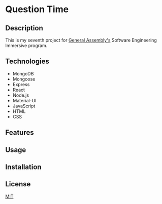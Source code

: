 # Question Time

<!-- A JSON API of trivia questions for a [pub quiz](https://chambers.co.uk/search/?query=pub+quiz&title=21st, "Chambers definition of pub quiz") game.[1] This version has one category: history. This is the route: `/history`.

Website: https://pub-quiz-game.herokuapp.com/history

Repo: https://github.com/ThwCorbin/pub-quiz

API documentation: http://pub-quiz-game.herokuapp.com/doc -->

## Description

<!-- The website presents a user five fab cocktails with tabs to select each one. User can click a button to load five more cocktails. -->

<!-- ![Five Fab Cocktails screenshot](./five-fab-screenshot.png "Five Fab Cocktails") -->

This is my seventh project for [General Assembly's](https://generalassemb.ly/ "General Assembly homepage") Software Engineering Immersive program.

## Technologies

- MongoDB
- Mongoose
- Express
- React
- Node.js
- Material-UI
- JavaScript
- HTML
- CSS

## Features

<!-- I developed a bronze/silver/gold plan, which is available in the planning directory in this repo. I completed all bronze level features. I planned to add more categories of questions (e.g. Mythology, General Knowledge, etc.) in the silver and gold plans, but I've decided that for the purposes of this project (CRUD operations) one category will suffice. I will develop a front end for my next project to work with this back end. -->

## Usage

<!--
Go to http://pub-quiz-game.herokuapp.com/history, which will GET 50 questions in JSON format from the database. See the [API documentation](http://pub-quiz-game.herokuapp.com/doc "Pub Quiz API documentation") for the routes to perform CRUD operations in [Postman](https://www.postman.com/ "A collaboration platform for API development."). -->

<!-- Follow the installation instructions below, `cd` to the pub-quiz directory, and run the following commands in the terminal:

- `node db/seed.js`
- `nodemon index.js`
- note: or `node index.js` if you do not have nodemon installed

Then paste http://localhost:3000/history into your favorite browser. Enjoy the JSON data.

Note: for better viewing pleasure, add an extension to your browser that formats JSON data. For example, the JSON Viewer extension in Chrome is lovely. -->

## Installation

<!-- - Clone the repo: https://github.com/ThwCorbin/pub-quiz
- `cd` to the pub-quiz directory
- run `npm i` in the terminal
- note: you will also need to install mongodb globally -->

## License

[MIT](LICENSE.txt "MIT License text file")

